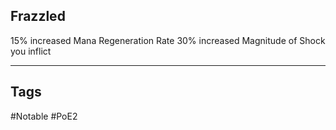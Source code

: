 ## Frazzled
15% increased Mana Regeneration Rate
30% increased Magnitude of Shock you inflict

---
## Tags
#Notable
#PoE2
